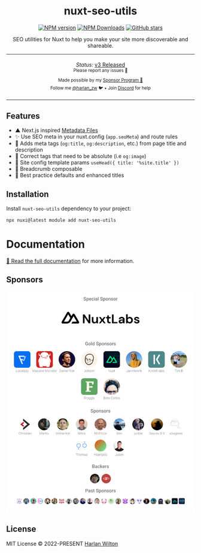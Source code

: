 <h1 align='center'>nuxt-seo-utils</h1>

<p align="center">
<a href='https://github.com/harlan-zw/nuxt-seo-utils/actions/workflows/test.yml'>
</a>
<a href="https://www.npmjs.com/package/nuxt-seo-utils" target="__blank"><img src="https://img.shields.io/npm/v/nuxt-seo-utils?style=flat&colorA=002438&colorB=28CF8D" alt="NPM version"></a>
<a href="https://www.npmjs.com/package/nuxt-seo-utils" target="__blank"><img alt="NPM Downloads" src="https://img.shields.io/npm/dm/nuxt-seo-utils?flat&colorA=002438&colorB=28CF8D"></a>
<a href="https://github.com/harlan-zw/nuxt-seo-utils" target="__blank"><img alt="GitHub stars" src="https://img.shields.io/github/stars/harlan-zw/nuxt-seo-utils?flat&colorA=002438&colorB=28CF8D"></a>
</p>

<p align="center">
SEO utilities for Nuxt to help you make your site more discoverable and shareable.
</p>

<p align="center">
<table>
<tbody>
<td align="center">
<img width="800" height="0" /><br>
<i>Status:</i> <a href="https://github.com/harlan-zw/nuxt-seo-utils/releases/tag/v3.0.0">v3 Released</a> <br>
<sup> Please report any issues 🐛</sup><br>
<sub>Made possible by my <a href="https://github.com/sponsors/harlan-zw">Sponsor Program 💖</a><br> Follow me <a href="https://twitter.com/harlan_zw">@harlan_zw</a> 🐦 • Join <a href="https://discord.gg/275MBUBvgP">Discord</a> for help</sub><br>
<img width="800" height="0" />
</td>
</tbody>
</table>
</p>

## Features

- ▲ Next.js inspired [Metadata Files](https://nextjs.org/docs/app/api-reference/file-conventions/metadata)
- ✨ Use SEO meta in your nuxt.config (`app.seoMeta`) and route rules
- 🤖 Adds meta tags (`og:title`, `og:description`, etc.) from page title and description
- 🧙 Correct tags that need to be absolute (i.e `og:image`)
- 🧩 Site config template params `useHead({ title: '%site.title' })`
- 🍞 Breadcrumb composable
- 🧙 Best practice defaults and enhanced titles

## Installation

Install `nuxt-seo-utils` dependency to your project:

```bash
npx nuxi@latest module add nuxt-seo-utils
```

# Documentation

[📖 Read the full documentation](https://nuxtseo.com/docs/utils) for more information.

## Sponsors

<p align="center">
  <a href="https://raw.githubusercontent.com/harlan-zw/static/main/sponsors.svg">
    <img src='https://raw.githubusercontent.com/harlan-zw/static/main/sponsors.svg'/>
  </a>
</p>

## License

MIT License © 2022-PRESENT [Harlan Wilton](https://github.com/harlan-zw)
